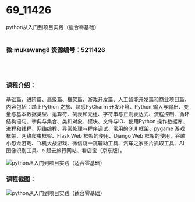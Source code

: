 # 69_11426
python从入门到项目实践（适合零基础）
<br/></br>
<h3>微:mukewang8 资源编号：5211426</h3>
<br/></br>
<h3>课程介绍：</h3>
<p>基础篇、进阶篇、高级篇、框架篇、游戏开发篇、人工智能开发篇和商业项目篇，内容包括：踏上Python 之旅、熟悉PyCharm 开发环境、Python 输入与输出、变量与基本数据类型、运算符、列表和元组、字符串与正则表达式、流程控制、循环结构语句、字典与集合、类和对象、模块、文件与IO、使用Python 操作数据库、进程和线程、网络编程、异常处理与程序调试、常用的GUI 框架、pygame 游戏框架、网络爬虫框架、Flask Web 框架的使用、Django Web 框架的使用、谷歌小恐龙游戏、飞机大战游戏、微信跳一跳辅助工具、汽车之家图片抓取工具、AI 图像识别工具、e 起去旅行网站、看店宝（京东版）。</p>
<p><img src="https://www.ko996.com/wp-content/uploads/img/2020/03/1-145-300x172.png" alt="python从入门到项目实践（适合零基础）"></p>
<div class="info-desc">
<h3>课程截图：</h3>
<p><img src="https://www.ko996.com/wp-content/uploads/img/2020/03/2-137.png" alt="python从入门到项目实践（适合零基础）"></p>


			
</div>
